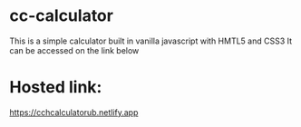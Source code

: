# cc-calculator
This is a simple calculator built in vanilla javascript with HMTL5 and CSS3
It can be accessed on the link below 

# Hosted link: 
https://cchcalculatorub.netlify.app

